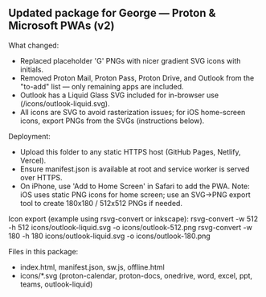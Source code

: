 
Updated package for George — Proton & Microsoft PWAs (v2)
-------------------------------------------------------

What changed:
- Replaced placeholder 'G' PNGs with nicer gradient SVG icons with initials.
- Removed Proton Mail, Proton Pass, Proton Drive, and Outlook from the "to-add" list — only remaining apps are included.
- Outlook has a Liquid Glass SVG included for in-browser use (/icons/outlook-liquid.svg).
- All icons are SVG to avoid rasterization issues; for iOS home-screen icons, export PNGs from the SVGs (instructions below).

Deployment:
- Upload this folder to any static HTTPS host (GitHub Pages, Netlify, Vercel).
- Ensure manifest.json is available at root and service worker is served over HTTPS.
- On iPhone, use 'Add to Home Screen' in Safari to add the PWA. Note: iOS uses static PNG icons for home screen; use an SVG->PNG export tool to create 180x180 / 512x512 PNGs if needed.

Icon export (example using rsvg-convert or inkscape):
  rsvg-convert -w 512 -h 512 icons/outlook-liquid.svg -o icons/outlook-512.png
  rsvg-convert -w 180 -h 180 icons/outlook-liquid.svg -o icons/outlook-180.png

Files in this package:
- index.html, manifest.json, sw.js, offline.html
- icons/*.svg (proton-calendar, proton-docs, onedrive, word, excel, ppt, teams, outlook-liquid)
